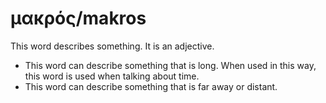 # μακρός/makros
This word describes something. It is an adjective.

* This word can describe something that is long. When used in this way, this word is used when talking about time.
* This word can describe something that is far away or distant.
